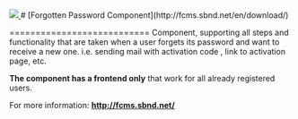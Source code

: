 <a href="http://fcms.sbnd.net">
  <img src="http://fcms.sbnd.net/upload/logo.png">
</a>
# [Forgotten Password Component](http://fcms.sbnd.net/en/download/) 


===========================
Component, supporting all steps and functionality that are taken when a user forgets its password and want to receive a new one. i.e. sending mail with activation code , link to activation page, etc. 

**The component has a frontend only** that work for all already registered users.

For more information: **http://fcms.sbnd.net/**
